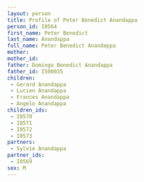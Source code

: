 ```yaml
---
layout: person
title: Profile of Peter Benedict Anandappa
person_id: I0564
first_name: Peter Benedict
last_name: Anandappa
full_name: Peter Benedict Anandappa
mother: 
mother_id: 
father: Domingo Benedict Anandappa
father_id: I500035
children:
 - Gerard Anandappa
 - Lucien Anandappa
 - Frances Anandappa
 - Angelo Anandappa
children_ids:
 - I0570
 - I0571
 - I0572
 - I0573
partners:
 - Sylvie Anandappa
partner_ids:
 - I0569
sex: M
---
```


